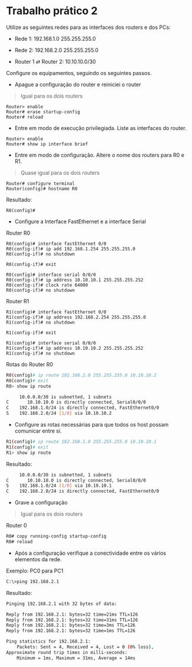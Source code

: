 # Trabalho prático 2

Utilize as seguintes redes para as interfaces dos routers e dos PCs:

- Rede 1: 192.168.1.0 255.255.255.0

- Rede 2: 192.168.2.0 255.255.255.0
- Router 1 $\rightleftarrows$ Router 2: 10.10.10.0/30

Configure os equipamentos, seguindo os seguintes passos.

- Apague a configuração do router e reiniciei o router

> Igual para os dois routers

```batch
Router> enable
Router# erase startup-config
Router# reload
```

- Entre em modo de execução privilegiada. Liste as interfaces do router.

```batch
Router> enable
Router# show ip interface brief
```

- Entre em modo de configuração. Altere o nome dos routers para R0 e R1.

> Quase igual para os dois routers

```batch
Router# configure terminal
Router(config)# hostname R0
```

Resultado:

```batch
R0(config)#
```

- Configure a Interface FastEthernet e a interface Serial

Router R0

``` batch
R0(config)# interface fastEthernet 0/0
R0(config-if)# ip add 192.168.1.254 255.255.255.0
R0(config-if)# no shutdown

R0(config-if)# exit

R0(config)# interface serial 0/0/0
R0(config-if)# ip address 10.10.10.1 255.255.255.252
R0(config-if)# clock rate 64000
R0(config-if)# no shutdown
```

Router R1

``` batch
R1(config)# interface fastEthernet 0/0
R1(config-if)# ip address 192.168.2.254 255.255.255.0
R1(config-if)# no shutdown

R1(config-if)# exit

R1(config)# interface serial 0/0/0
R1(config-if)# ip address 10.10.10.2 255.255.255.252
R1(config-if)# no shutdown
```

Rotas do Router R0

```bash
R0(config)# ip route 192.168.2.0 255.255.255.0 10.10.10.2
R0(config)# exit
R0> show ip route
```

```bash
     10.0.0.0/30 is subnetted, 1 subnets
C       10.10.10.0 is directly connected, Serial0/0/0
C    192.168.1.0/24 is directly connected, FastEthernet0/0
S    192.168.2.0/24 [1/0] via 10.10.10.2
```

- Configure as rotas necessárias para que todos os host possam comunicar entre si.

```bash
R1(config)# ip route 192.168.1.0 255.255.255.0 10.10.10.1
R1(config)# exit
R1> show ip route
```

Resultado:

```bash
     10.0.0.0/30 is subnetted, 1 subnets
C       10.10.10.0 is directly connected, Serial0/0/0
S    192.168.1.0/24 [1/0] via 10.10.10.1
C    192.168.2.0/24 is directly connected, FastEthernet0/0
```

- Grave a configuração

> Igual para os dois routers

Router 0

```bash
R0# copy running-config startup-config
R0# reload
```

- Após a configuração verifique a conectividade entre os vários elementos da rede.

Exemplo: PC0 para PC1

```bash
C:\>ping 192.168.2.1
```

Resultado:

```bash
Pinging 192.168.2.1 with 32 bytes of data:

Reply from 192.168.2.1: bytes=32 time=21ms TTL=126
Reply from 192.168.2.1: bytes=32 time=31ms TTL=126
Reply from 192.168.2.1: bytes=32 time=3ms TTL=126
Reply from 192.168.2.1: bytes=32 time=1ms TTL=126

Ping statistics for 192.168.2.1:
    Packets: Sent = 4, Received = 4, Lost = 0 (0% loss),
Approximate round trip times in milli-seconds:
    Minimum = 1ms, Maximum = 31ms, Average = 14ms
```
